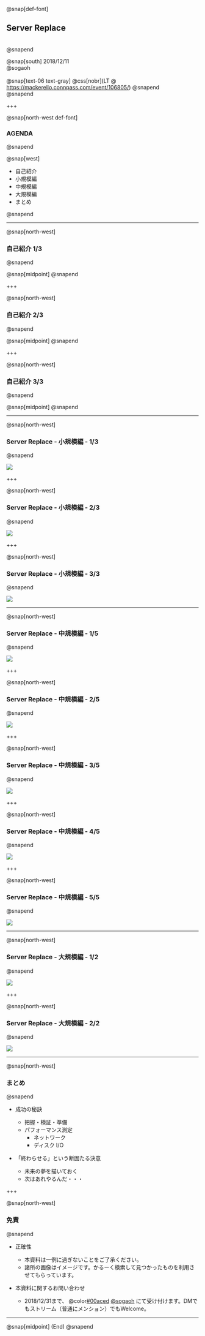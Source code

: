 @snap[def-font]
## Server Replace
<br>
@snapend

@snap[south]
2018/12/11  
@sogaoh  
<br>
@snap[text-06 text-gray]
@css[nobr](LT @ https://mackerelio.connpass.com/event/106805/)
@snapend
<br>
@snapend

+++

@snap[north-west def-font]
### AGENDA
@snapend

@snap[west]
<ul>
<li>自己紹介</li>
<li>小規模編</li>
<li>中規模編</li>
<li>大規模編</li>
<li>まとめ</li>
</ul>
@snapend


---

@snap[north-west]
### 自己紹介 1/3
@snapend

@snap[midpoint]
@snapend

+++

@snap[north-west]
### 自己紹介 2/3
@snapend

@snap[midpoint]
@snapend

+++

@snap[north-west]
### 自己紹介 3/3
@snapend

@snap[midpoint]
@snapend


---

@snap[north-west]
### Server Replace  - 小規模編 -  1/3
@snapend

![](/20181211-Mackerel-Drink-Up-8/img/s1.png)

+++

@snap[north-west]
### Server Replace  - 小規模編 -  2/3
@snapend

![](/20181211-Mackerel-Drink-Up-8/img/s2.png)

+++

@snap[north-west]
### Server Replace  - 小規模編 -  3/3
@snapend

![](/20181211-Mackerel-Drink-Up-8/img/s3.png)


---

@snap[north-west]
### Server Replace  - 中規模編 -  1/5
@snapend

![](/20181211-Mackerel-Drink-Up-8/img/m1.png)

+++

@snap[north-west]
### Server Replace  - 中規模編 -  2/5
@snapend

![](/20181211-Mackerel-Drink-Up-8/img/m2.png)

+++

@snap[north-west]
### Server Replace  - 中規模編 -  3/5
@snapend

![](/20181211-Mackerel-Drink-Up-8/img/m3.png)

+++

@snap[north-west]
### Server Replace  - 中規模編 -  4/5
@snapend

![](/20181211-Mackerel-Drink-Up-8/img/m4.png)

+++

@snap[north-west]
### Server Replace  - 中規模編 -  5/5
@snapend

![](/20181211-Mackerel-Drink-Up-8/img/m5.png)


---

@snap[north-west]
### Server Replace  - 大規模編 -  1/2
@snapend

![](/20181211-Mackerel-Drink-Up-8/img/l1.png)

+++

@snap[north-west]
### Server Replace  - 大規模編 -  2/2
@snapend

![](/20181211-Mackerel-Drink-Up-8/img/l2.png)


---

@snap[north-west]
### まとめ
@snapend

- 成功の秘訣
    - 把握・検証・準備
    - パフォーマンス測定
        - ネットワーク
        - ディスク I/O 

- 「終わらせる」という断固たる決意
    - 未来の夢を描いておく
    - 次はあれやるんだ・・・

+++

@snap[north-west]
### 免責
@snapend

- 正確性
    - 本資料は一例に過ぎないことをご了承ください。
    - 諸所の画像はイメージです。かるーく検索して見つかったものを利用させてもらっています。

- 本資料に関するお問い合わせ
    - 2018/12/31まで、 @color[#00aced](@fa[twitter-square]) [@sogaoh](http://twitter.com/sogaoh) にて受け付けます。DMでもストリーム（普通にメンション）でもWelcome。


---

@snap[midpoint]
(End)
@snapend
